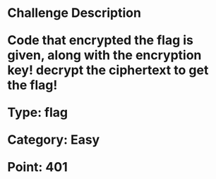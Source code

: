 <h1> Challenge Description

Code that encrypted the flag is given, along with the encryption key! decrypt the ciphertext to get the flag!

Type: flag

Category: Easy

Point: 401


